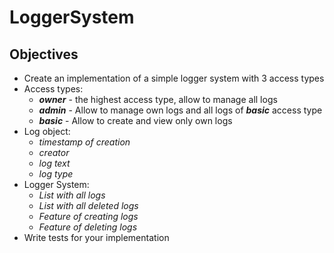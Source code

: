 # LoggerSystem

## Objectives

* Create an implementation of a simple logger system with 3 access types
* Access types:
    * ***owner*** - the highest access type, allow to manage all logs
    * ***admin*** - Allow to manage own logs and all logs of ***basic*** access type
    * ***basic*** - Allow to create and view only own logs
* Log object:
    * <i>timestamp of creation</i>
    * <i>creator</i>
    * <i>log text</i>
    * <i>log type</i>
* Logger System:
    * <i>List with all logs</i>
    * <i>List with all deleted logs</i>
    * <i>Feature of creating logs</i>
    * <i>Feature of deleting logs</i>
* Write tests for your implementation
